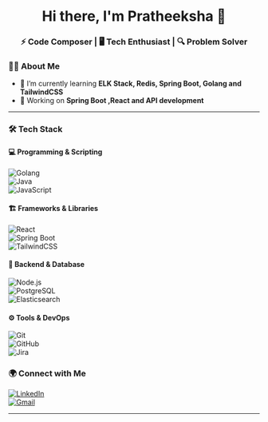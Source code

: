 <!-- Profile Header -->
<h1 align="center">Hi there, I'm Pratheeksha 👋</h1>
<h3 align="center">⚡ Code Composer | 🖥️ Tech Enthusiast | 🔍 Problem Solver </h3>

<!-- About Me -->
### 👩‍💻 About Me  
- 🌱 I’m currently learning **ELK Stack, Redis, Spring Boot, Golang and TailwindCSS**  
- 🎯 Working on **Spring Boot ,React and API development**
---

<!-- Skills Section -->
### 🛠 Tech Stack  
#### 💻 Programming & Scripting  
![Golang](https://img.shields.io/badge/Golang-00ADD8?style=flat&logo=go&logoColor=white)  
![Java](https://img.shields.io/badge/Java-ED8B00?style=flat&logo=openjdk&logoColor=white)  
![JavaScript](https://img.shields.io/badge/JavaScript-F7DF1E?style=flat&logo=javascript&logoColor=black)   

#### 🏗️ Frameworks & Libraries  
![React](https://img.shields.io/badge/React-61DAFB?style=flat&logo=react&logoColor=black)  
![Spring Boot](https://img.shields.io/badge/Spring%20Boot-6DB33F?style=flat&logo=spring-boot&logoColor=white)  
![TailwindCSS](https://img.shields.io/badge/TailwindCSS-38B2AC?style=flat&logo=tailwind-css&logoColor=white)  

#### 📡 Backend & Database  
![Node.js](https://img.shields.io/badge/Node.js-43853D?style=flat&logo=node.js&logoColor=white)  
![PostgreSQL](https://img.shields.io/badge/PostgreSQL-336791?style=flat&logo=postgresql&logoColor=white)  
![Elasticsearch](https://img.shields.io/badge/Elasticsearch-005571?style=flat&logo=elasticsearch&logoColor=white)  

#### ⚙️ Tools & DevOps  
![Git](https://img.shields.io/badge/Git-F05032?style=flat&logo=git&logoColor=white)  
![GitHub](https://img.shields.io/badge/GitHub-181717?style=flat&logo=github&logoColor=white)  
![Jira](https://img.shields.io/badge/Jira-0052CC?style=flat&logo=jira&logoColor=white)  

<!-- Connect with Me -->
### 🌍 Connect with Me  
[![LinkedIn](https://img.shields.io/badge/LinkedIn-0077B5?style=flat&logo=linkedin&logoColor=white)](https://www.linkedin.com/in/pratheeksha/)   
[![Gmail](https://img.shields.io/badge/Gmail-D14836?style=flat&logo=gmail&logoColor=white)](mailto:pratheeksharaju2004@gmail.com)  

---
